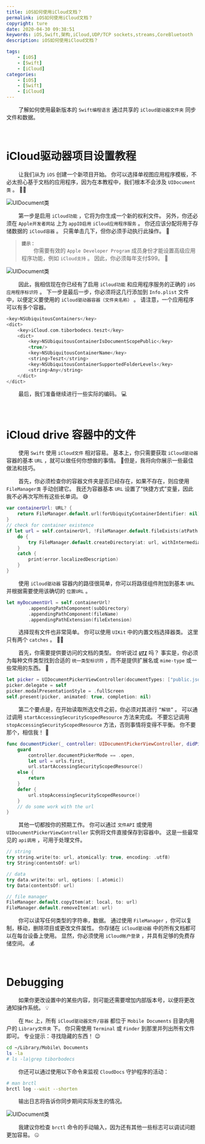```yaml
---
title: iOS如何使用iCloud文档？
permalink: iOS如何使用iCloud文档？
copyright: ture
date: 2020-04-30 09:38:51
keywords: iOS,Swift,架构,iCloud,UDP/TCP sockets,streams,CoreBluetooth
description: iOS如何使用iCloud文档？

tags:
    - [iOS]
    - [Swift]
    - [iCloud]
categories:
    - [iOS]
    - [Swift]
    - [iCloud]
---
```


&nbsp;&nbsp;&nbsp;&nbsp;&nbsp;&nbsp;&nbsp;&nbsp;了解如何使用最新版本的 ```Swift编程语言``` 通过共享的 ```iCloud驱动器文件夹``` 同步文件和数据。

</br>

# **iCloud驱动器项目设置教程**

&nbsp;&nbsp;&nbsp;&nbsp;&nbsp;&nbsp;&nbsp;&nbsp;让我们从为 ```iOS``` 创建一个新项目开始。 你可以选择单视图应用程序模板，不必太担心基于文档的应用程序，因为在本教程中，我们根本不会涉及 ```UIDocument类``` 。 🤷‍♂️

<!-- more -->


![UIDocument类](http://q8wtfza4q.bkt.clouddn.com/iu-stp1.png "")

&nbsp;&nbsp;&nbsp;&nbsp;&nbsp;&nbsp;&nbsp;&nbsp;第一步是启用 ```iCloud功能``` ，它将为你生成一个新的权利文件。 另外，你还必须在 ```Apple开发者网站``` 上为 ```appID启用``` ```iCloud应用程序服务``` 。 你还应该分配将用于存储数据的 ```iCloud容器``` 。 只需单击几下，但你必须手动执行此操作。 💩

> **```提示：```**\
&nbsp;&nbsp;&nbsp;&nbsp;&nbsp;&nbsp;&nbsp;&nbsp;你需要有效的 ```Apple Developer Program``` 成员身份才能设置高级应用程序功能，例如 ```iCloud支持``` 。 因此，你必须每年支付$99。 🤑

![UIDocument类](http://q8wtfza4q.bkt.clouddn.com/iu-stp2.png "")

&nbsp;&nbsp;&nbsp;&nbsp;&nbsp;&nbsp;&nbsp;&nbsp;因此，我相信现在你已经有了启用 ```iCloud功能``` 和应用程序服务的正确的 ```iOS应用程序标识符``` 。 下一步是最后一步，你必须将这几行添加到 ```Info.plist``` 文件中，以便定义要使用的 ```iCloud驱动器容器（文件夹名称）``` 。 请注意，一个应用程序可以有多个容器。

``` Swift
<key>NSUbiquitousContainers</key>
<dict>
    <key>iCloud.com.tiborbodecs.teszt</key>
    <dict>
        <key>NSUbiquitousContainerIsDocumentScopePublic</key>
        <true/>
        <key>NSUbiquitousContainerName</key>
        <string>Teszt</string>
        <key>NSUbiquitousContainerSupportedFolderLevels</key>
        <string>Any</string>
    </dict>
</dict>
```

&nbsp;&nbsp;&nbsp;&nbsp;&nbsp;&nbsp;&nbsp;&nbsp;最后，我们准备继续进行一些实际的编码。 💻

<br>

# **iCloud drive 容器中的文件**

&nbsp;&nbsp;&nbsp;&nbsp;&nbsp;&nbsp;&nbsp;&nbsp;使用 ```Swift``` 使用 ```iCloud文件``` 相对容易。 基本上，你只需要获取 ```iCloud驱动器``` 容器的基本 ```URL``` ，就可以做任何你想做的事情。 🤔但是，我将向你展示一些最佳做法和技巧。

&nbsp;&nbsp;&nbsp;&nbsp;&nbsp;&nbsp;&nbsp;&nbsp;首先，你必须检查你的容器文件夹是否已经存在，如果不存在，则应使用 ```FileManager类``` 手动创建它。 我还为容器基本 ```URL``` 设置了“快捷方式”变量，因此我不必再次写所有这些长单词。 😅

``` Swift
var containerUrl: URL? {
    return FileManager.default.url(forUbiquityContainerIdentifier: nil)?.appendingPathComponent("Documents")
}
// check for container existence
if let url = self.containerUrl, !FileManager.default.fileExists(atPath: url.path, isDirectory: nil) {
    do {
        try FileManager.default.createDirectory(at: url, withIntermediateDirectories: true, attributes: nil)
    }
    catch {
        print(error.localizedDescription)
    }
}
```

&nbsp;&nbsp;&nbsp;&nbsp;&nbsp;&nbsp;&nbsp;&nbsp;使用 ```iCloud驱动器``` 容器内的路径很简单，你可以将路径组件附加到基本 ```URL``` 并根据需要使用该确切的 ```位置URL``` 。

``` Swift
let myDocumentUrl = self.containerUrl?
        .appendingPathComponent(subDirectory)
        .appendingPathComponent(fileName)
        .appendingPathExtension(fileExtension)
```

&nbsp;&nbsp;&nbsp;&nbsp;&nbsp;&nbsp;&nbsp;&nbsp;选择现有文件也非常简单。 你可以使用 ```UIKit``` 中的内置文档选择器类。 这里只有两个 ```catches``` 。 🤦‍♂️

&nbsp;&nbsp;&nbsp;&nbsp;&nbsp;&nbsp;&nbsp;&nbsp;首先，你需要提供要访问的文档的类型。 你听说过 [***```UTI```***](https://developer.apple.com/library/content/documentation/FileManagement/Conceptual/understanding_utis/understand_utis_intro/understand_utis_intro.html#//apple_ref/doc/uid/TP40001319-CH201-SW1 "") 吗？ 事实是，你必须为每种文件类型找到合适的 ```统一类型标识符``` ，而不是提供扩展名或 ```mime-type``` 或一些常用的东西。 🧠

``` Swift
let picker = UIDocumentPickerViewController(documentTypes: ["public.json"], in: .open)
picker.delegate = self
picker.modalPresentationStyle = .fullScreen
self.present(picker, animated: true, completion: nil)
```

&nbsp;&nbsp;&nbsp;&nbsp;&nbsp;&nbsp;&nbsp;&nbsp;第二个要点是，在开始读取所选文件之前，你必须对其进行 ```“解锁”``` 。 可以通过调用 ```startAccessingSecurityScopedResource``` 方法来完成。 不要忘记调用 ```stopAccessingSecurityScopedResource``` 方法，否则事情将变得不平衡。 你不要那个，相信我！ 🧤

``` Swift
func documentPicker(_ controller: UIDocumentPickerViewController, didPickDocumentsAt urls: [URL]) {
    guard
        controller.documentPickerMode == .open,
        let url = urls.first,
        url.startAccessingSecurityScopedResource()
    else {
        return
    }
    defer {
        url.stopAccessingSecurityScopedResource()
    }
    // do some work with the url
}
```

&nbsp;&nbsp;&nbsp;&nbsp;&nbsp;&nbsp;&nbsp;&nbsp;其他一切都按你的预期工作。 你可以通过 ```文件API``` 或使用 ```UIDocumentPickerViewController``` 实例将文件直接保存到容器中。 这是一些最常见的 ```api调用``` ，可用于处理文件。

``` Swift
// string
try string.write(to: url, atomically: true, encoding: .utf8)
try String(contentsOf: url)

// data
try data.write(to: url, options: [.atomic])
try Data(contentsOf: url)

// file manager
FileManager.default.copyItem(at: local, to: url)
FileManager.default.removeItem(at: url)
```

&nbsp;&nbsp;&nbsp;&nbsp;&nbsp;&nbsp;&nbsp;&nbsp;你可以读写任何类型的字符串，数据。 通过使用 ```FileManager``` ，你可以复制，移动，删除项目或更改文件属性。 你存储在 ```iCloud驱动器``` 中的所有文档都可以在每台设备上使用。 显然，你必须使用 ```iCloud帐户登录``` ，并具有足够的免费存储空间。 💰

<br>

# **Debugging**

&nbsp;&nbsp;&nbsp;&nbsp;&nbsp;&nbsp;&nbsp;&nbsp;如果你更改设置中的某些内容，则可能还需要增加内部版本号，以便将更改通知操作系统。 💡

&nbsp;&nbsp;&nbsp;&nbsp;&nbsp;&nbsp;&nbsp;&nbsp;在 ```Mac``` 上，所有 ```iCloud驱动器文件/容器``` 都位于 ```Mobile Documents``` 目录内用户的 ```Library文件夹``` 下。 你只需使用 ```Terminal``` 或 ```Finder``` 到那里并列出所有文件即可。 专业提示：寻找隐藏的东西！ 😉

``` bash
cd ~/Library/Mobile\ Documents
ls -la
# ls -la|grep tiborbodecs
```

&nbsp;&nbsp;&nbsp;&nbsp;&nbsp;&nbsp;&nbsp;&nbsp;你还可以通过使用以下命令来监视 ```CloudDocs``` 守护程序的活动：

``` bash
# man brctl
brctl log --wait --shorten
```

&nbsp;&nbsp;&nbsp;&nbsp;&nbsp;&nbsp;&nbsp;&nbsp;输出日志将告诉你同步期间实际发生的情况。

![UIDocument类](http://q8wtfza4q.bkt.clouddn.com/iu-stp3.png "")

&nbsp;&nbsp;&nbsp;&nbsp;&nbsp;&nbsp;&nbsp;&nbsp;我建议你检查 ```brctl``` 命令的手动输入，因为还有其他一些标志可以调试问题更加容易。 🤐
